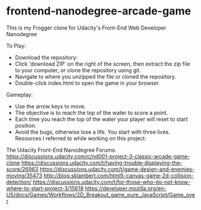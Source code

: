 frontend-nanodegree-arcade-game
===============================

This is my Frogger clone for Udacity's Front-End Web Developer Nanodegree

To Play:

- Download the repository:
- Click 'download ZIP' on the right of the screen, then extract the zip file to your computer, or clone the repository using git.
- Navigate to where you unzipped the file or cloned the repository.
- Double-click index.html to open the game in your browser.

Gameplay:

- Use the arrow keys to move.
- The objective is to reach the top of the water to score a point.
- Each time you reach the top of the water your player will reset to start position.
- Avoid the bugs, otherwise lose a life. You start with three lives.
Resources I referred to while working on this project:

The Udacity Front-End Nanodegree Forums: https://discussions.udacity.com/c/nd001-project-3-classic-arcade-game-clone
https://discussions.udacity.com/t/having-trouble-displaying-the-score/26963
https://discussions.udacity.com/t/game-design-and-enemies-moving/35473
http://blog.sklambert.com/html5-canvas-game-2d-collision-detection/
https://discussions.udacity.com/t/for-those-who-do-not-know-where-to-start-project-3/15618
https://developer.mozilla.org/en-US/docs/Games/Workflows/2D_Breakout_game_pure_JavaScript/Game_over